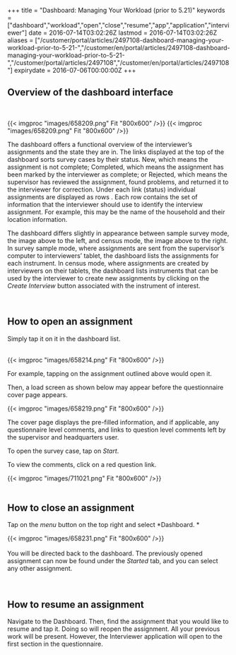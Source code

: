 ﻿+++
title = "Dashboard: Managing Your Workload (prior to 5.21)"
keywords = ["dashboard","workload","open","close","resume","app","application","interviewer"]
date = 2016-07-14T03:02:26Z
lastmod = 2016-07-14T03:02:26Z
aliases = ["/customer/portal/articles/2497108-dashboard-managing-your-workload-prior-to-5-21-","/customer/en/portal/articles/2497108-dashboard-managing-your-workload-prior-to-5-21-","/customer/portal/articles/2497108","/customer/en/portal/articles/2497108"]
expirydate = 2016-07-06T00:00:00Z
+++

Overview of the dashboard interface
-----------------------------------

 

{{< imgproc "images/658209.png" Fit "800x600" />}}
{{< imgproc "images/658209.png" Fit "800x600" />}}
  
  
The dashboard offers a functional overview of the interviewer’s
assignments and the state they are in. The links displayed at the top of
the dashboard sorts survey cases by their status. New, which means the
assignment is not complete; Completed, which means the assignment has
been marked by the interviewer as complete; or Rejected, which means the
supervisor has reviewed the assignment, found problems, and returned it
to the interviewer for correction. Under each link (status) individual
assignments are displayed as rows . Each row contains the set of
information that the interviewer should use to identify the interview
assignment. For example, this may be the name of the household and their
location information.  
  
The dashboard differs slightly in appearance between sample survey mode,
the image above to the left, and census mode, the image above to the
right. In survey sample mode, where assignments are sent from the
supervisor’s computer to interviewers’ tablet, the dashboard lists the
assignments for each instrument. In census mode, where assignments are
created by interviewers on their tablets, the dashboard lists
instruments that can be used by the interviewer to create new
assignments by clicking on the *Create Interview* button associated with
the instrument of interest.  
  
 

How to open an assignment
-------------------------

  
Simply tap it on it in the dashboard list.  
   
  
{{< imgproc "images/658214.png" Fit "800x600" />}}  
  
For example, tapping on the assignment outlined above would open it.  
  
Then, a load screen as shown below may appear before the questionnaire
cover page appears.  
  
{{< imgproc "images/658219.png" Fit "800x600" />}}  
  
The cover page displays the pre-filled information, and if applicable,
any questionnaire level comments, and links to question level comments
left by the supervisor and headquarters user.  
  
To open the survey case, tap on *Start*.  
  
To view the comments, click on a red question link.   
  
{{< imgproc "images/711021.png" Fit "800x600" />}}  
 

How to close an assignment
--------------------------

  
Tap on the *menu* button on the top right and select *Dashboard. *  
  
  
{{< imgproc "images/658231.png" Fit "800x600" />}}  
   
You will be directed back to the dashboard. The previously opened
assignment can now be found under the *Started* tab, and you can select
any other assignment.  
  
 

How to resume an assignment
---------------------------

  
Navigate to the Dashboard. Then, find the assignment that you would like
to resume and tap it. Doing so will reopen the assignment. All your
previous work will be present. However, the Interviewer application will
open to the first section in the questionnaire.
